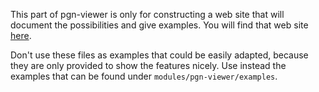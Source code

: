 This part of pgn-viewer is only for constructing a web site that will document the possibilities and give examples. You will find that web site [here](https://mliebelt.github.io/pgn-viewer/index.html).

Don't use these files as examples that could be easily adapted, because they are only provided to show the features nicely. Use instead the examples that can be found under `modules/pgn-viewer/examples`.